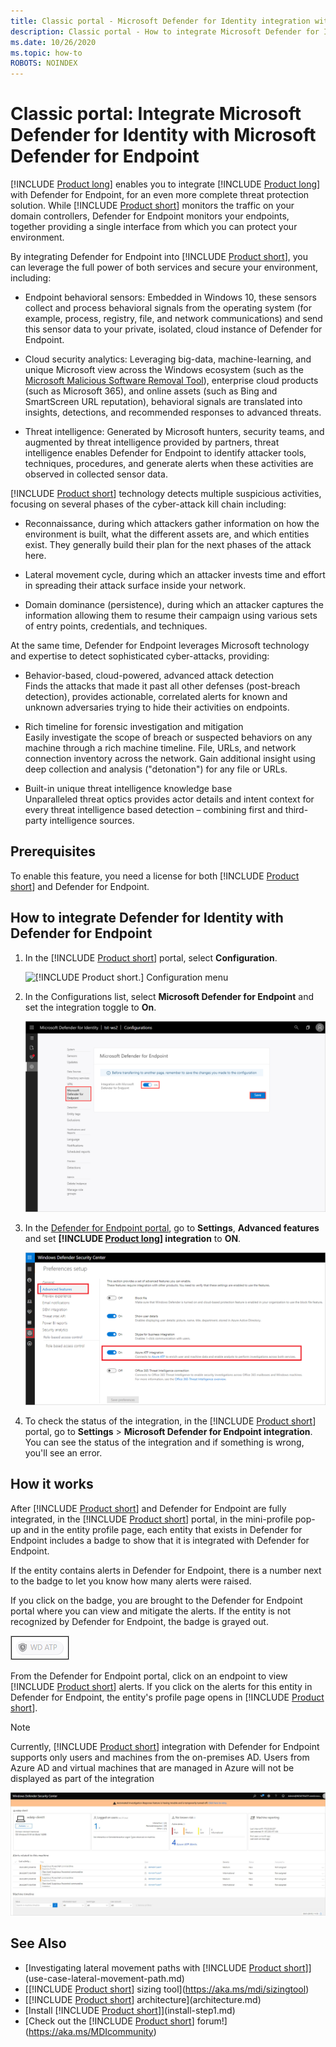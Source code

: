 ```yaml
---
title: Classic portal - Microsoft Defender for Identity integration with Microsoft Defender for Endpoint
description: Classic portal - How to integrate Microsoft Defender for Identity with Microsoft Defender for Endpoint for full threat detection coverage
ms.date: 10/26/2020
ms.topic: how-to
ROBOTS: NOINDEX
---
```


# Classic portal: Integrate Microsoft Defender for Identity with Microsoft Defender for Endpoint

[!INCLUDE [Product long](includes/product-long.md)] enables you to integrate [!INCLUDE [Product long](includes/product-long.md)] with Defender for Endpoint, for an even more complete threat protection solution. While [!INCLUDE [Product short](includes/product-short.md)] monitors the traffic on your domain controllers, Defender for Endpoint monitors your endpoints, together providing a single interface from which you can protect your environment.

By integrating Defender for Endpoint into [!INCLUDE [Product short](includes/product-short.md)], you can leverage the full power of both services and secure your environment, including:

- Endpoint behavioral sensors: Embedded in Windows 10, these sensors collect and process behavioral signals from the operating system (for example, process, registry, file, and network communications) and send this sensor data to your private, isolated, cloud instance of Defender for Endpoint.

- Cloud security analytics: Leveraging big-data, machine-learning, and unique Microsoft view across the Windows ecosystem (such as the [Microsoft Malicious Software Removal Tool](https://www.microsoft.com/download/malicious-software-removal-tool-details.aspx)), enterprise cloud products (such as Microsoft 365), and online assets (such as Bing and SmartScreen URL reputation), behavioral signals are translated into insights, detections, and recommended responses to advanced threats.

- Threat intelligence: Generated by Microsoft hunters, security teams, and augmented by threat intelligence provided by partners, threat intelligence enables Defender for Endpoint to identify attacker tools, techniques, procedures, and generate alerts when these activities are observed in collected sensor data.

[!INCLUDE [Product short](includes/product-short.md)] technology detects multiple suspicious activities, focusing on several phases of the cyber-attack kill chain including:

- Reconnaissance, during which attackers gather information on how the environment is built, what the different assets are, and which entities exist. They generally build their plan for the next phases of the attack here.

- Lateral movement cycle, during which an attacker invests time and effort in spreading their attack surface inside your network.

- Domain dominance (persistence), during which an attacker captures the information allowing them to resume their campaign using various sets of entry points, credentials, and techniques.

At the same time, Defender for Endpoint leverages Microsoft technology and expertise to detect sophisticated cyber-attacks, providing:

- Behavior-based, cloud-powered, advanced attack detection  
Finds the attacks that made it past all other defenses (post-breach detection), provides actionable, correlated alerts for known and unknown adversaries trying to hide their activities on endpoints.

- Rich timeline for forensic investigation and mitigation  
Easily investigate the scope of breach or suspected behaviors on any machine through a rich machine timeline. File, URLs, and network connection inventory across the network. Gain additional insight using deep collection and analysis ("detonation") for any file or URLs.

- Built-in unique threat intelligence knowledge base  
Unparalleled threat optics provides actor details and intent context for every threat intelligence based detection – combining first and third-party intelligence sources.

## Prerequisites

To enable this feature, you need a license for both [!INCLUDE [Product short](includes/product-short.md)] and Defender for Endpoint.

<a name="how-to-integrate-azure-atp-with-microsoft-defender-atp"></a>

## How to integrate Defender for Identity with Defender for Endpoint

1. In the [!INCLUDE [Product short](includes/product-short.md)] portal, select **Configuration**.

    ![[!INCLUDE [Product short.](includes/product-short.md)] Configuration menu](media/msde-configuration.png)
1. In the Configurations list, select **Microsoft Defender for Endpoint** and set the integration toggle to **On**.

    ![Enable Windows Defender integration.](media/msde-enable-integration.png)

1. In the [Defender for Endpoint portal](https://securitycenter.windows.com/preferences/advanced), go to **Settings**, **Advanced features** and set **[!INCLUDE [Product long](includes/product-long.md)] integration** to **ON**.

    ![Defender for Endpoint enable integration.](media/msde-enable.png)

1. To check the status of the integration, in the [!INCLUDE [Product short](includes/product-short.md)] portal, go to **Settings** > **Microsoft Defender for Endpoint integration**. You can see the status of the integration and if something is wrong, you'll see an error.

## How it works

After [!INCLUDE [Product short](includes/product-short.md)] and Defender for Endpoint are fully integrated, in the [!INCLUDE [Product short](includes/product-short.md)] portal, in the mini-profile pop-up and in the entity profile page, each entity that exists in Defender for Endpoint includes a badge to show that it is integrated with Defender for Endpoint.

If the entity contains alerts in Defender for Endpoint, there is a number next to the badge to let you know how many alerts were raised.

If you click on the badge, you are brought to the Defender for Endpoint portal where you can view and mitigate the alerts. If the entity is not recognized by Defender for Endpoint, the badge is grayed out.

 ![Defender for Endpoint gray.](media/msde-grey.png)

From the Defender for Endpoint portal, click on an endpoint to view [!INCLUDE [Product short](includes/product-short.md)] alerts. If you click on the alerts for this entity in Defender for Endpoint, the entity's profile page opens in [!INCLUDE [Product short](includes/product-short.md)].

 > [!NOTE]
 > Currently, [!INCLUDE [Product short](includes/product-short.md)] integration with Defender for Endpoint supports only users and machines from the on-premises AD. Users from Azure AD and virtual machines that are managed in Azure will not be displayed as part of the integration

![Defender for Endpoint alerts.](media/msde-alerts.png)

## See Also

- [Investigating lateral movement paths with [!INCLUDE [Product short](includes/product-short.md)]](use-case-lateral-movement-path.md)
- [[!INCLUDE [Product short](includes/product-short.md)] sizing tool](<https://aka.ms/mdi/sizingtool>)
- [[!INCLUDE [Product short](includes/product-short.md)] architecture](architecture.md)
- [Install [!INCLUDE [Product short](includes/product-short.md)]](install-step1.md)
- [Check out the [!INCLUDE [Product short](includes/product-short.md)] forum!](<https://aka.ms/MDIcommunity>)
